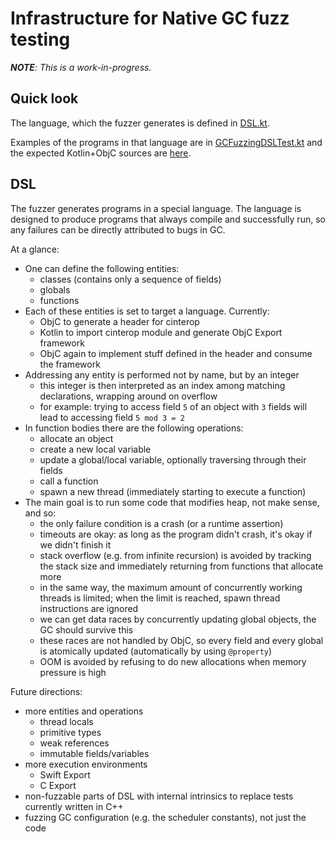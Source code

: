 # Infrastructure for Native GC fuzz testing

_**NOTE**: This is a work-in-progress._

## Quick look

The language, which the fuzzer generates is defined in [DSL.kt](./tests/org/jetbrains/kotlin/konan/test/gcfuzzing/dsl/DSL.kt).

Examples of the programs in that language are in [GCFuzzingDSLTest.kt](./tests/org/jetbrains/kotlin/konan/test/gcfuzzing/GCFuzzingDSLTest.kt) and the
expected Kotlin+ObjC sources are [here](./testData/gcFuzzingDSLTest).

## DSL

The fuzzer generates programs in a special language. The language is designed to produce programs
that always compile and successfully run, so any failures can be directly attributed to bugs in GC.

At a glance:
- One can define the following entities:
  - classes (contains only a sequence of fields)
  - globals
  - functions
- Each of these entities is set to target a language. Currently:
  - ObjC to generate a header for cinterop
  - Kotlin to import cinterop module and generate ObjC Export framework
  - ObjC again to implement stuff defined in the header and consume the framework
- Addressing any entity is performed not by name, but by an integer
  - this integer is then interpreted as an index among matching declarations, wrapping around on overflow
  - for example: trying to access field `5` of an object with `3` fields will lead to accessing field `5 mod 3 = 2`
- In function bodies there are the following operations:
  - allocate an object
  - create a new local variable
  - update a global/local variable, optionally traversing through their fields
  - call a function
  - spawn a new thread (immediately starting to execute a function)
- The main goal is to run some code that modifies heap, not make sense, and so:
  - the only failure condition is a crash (or a runtime assertion)
  - timeouts are okay: as long as the program didn't crash, it's okay if we didn't finish it
  - stack overflow (e.g. from infinite recursion) is avoided by tracking the stack size and immediately returning from functions that allocate more
  - in the same way, the maximum amount of concurrently working threads is limited; when the limit is reached, spawn thread instructions are ignored
  - we can get data races by concurrently updating global objects, the GC should survive this
  - these races are not handled by ObjC, so every field and every global is atomically updated (automatically by using `@property`)
  - OOM is avoided by refusing to do new allocations when memory pressure is high

Future directions:
- more entities and operations
  - thread locals
  - primitive types
  - weak references
  - immutable fields/variables
- more execution environments
  - Swift Export
  - C Export
- non-fuzzable parts of DSL with internal intrinsics to replace tests currently written in C++
- fuzzing GC configuration (e.g. the scheduler constants), not just the code
